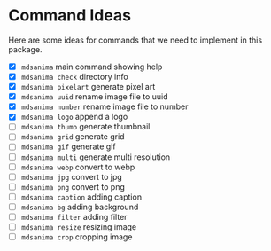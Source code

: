 # Command Ideas

Here are some ideas for commands that we need to implement in this package.

- [x] `mdsanima` main command showing help
- [x] `mdsanima check` directory info
- [x] `mdsanima pixelart` generate pixel art
- [x] `mdsanima uuid` rename image file to uuid
- [x] `mdsanima number` rename image file to number
- [x] `mdsanima logo` append a logo
- [ ] `mdsanima thumb` generate thumbnail
- [ ] `mdsanima grid` generate grid
- [ ] `mdsanima gif` generate gif
- [ ] `mdsanima multi` generate multi resolution
- [ ] `mdsanima webp` convert to webp
- [ ] `mdsanima jpg` convert to jpg
- [ ] `mdsanima png` convert to png
- [ ] `mdsanima caption` adding caption
- [ ] `mdsanima bg` adding background
- [ ] `mdsanima filter` adding filter
- [ ] `mdsanima resize` resizing image
- [ ] `mdsanima crop` cropping image
